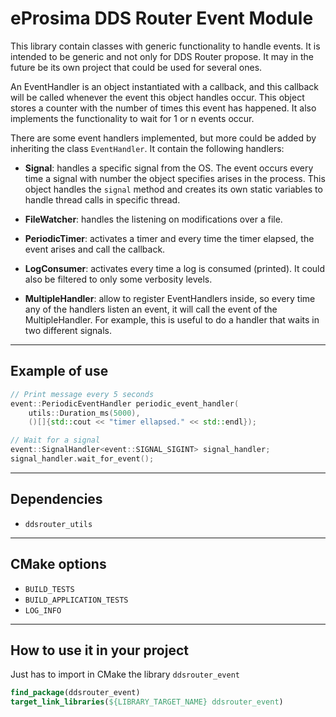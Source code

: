 # eProsima DDS Router Event Module

This library contain classes with generic functionality to handle events.
It is intended to be generic and not only for DDS Router propose.
It may in the future be its own project that could be used for several ones.

An EventHandler is an object instantiated with a callback, and this callback will be called whenever the event
this object handles occur.
This object stores a counter with the number of times this event has happened.
It also implements the functionality to wait for 1 or n events occur.

There are some event handlers implemented, but more could be added by inheriting the class `EventHandler`.
It contain the following handlers:

* **Signal**: handles a specific signal from the OS.
  The event occurs every time a signal with number the object specifies arises in the process.
  This object handles the `signal` method and creates its own static variables to handle thread calls in specific
  thread.

* **FileWatcher**: handles the listening on modifications over a file.

* **PeriodicTimer**: activates a timer and every time the timer elapsed, the event arises and call the callback.

* **LogConsumer**: activates every time a log is consumed (printed).
  It could also be filtered to only some verbosity levels.

* **MultipleHandler**: allow to register EventHandlers inside, so every time any of the handlers listen an event,
  it will call the event of the MultipleHandler.
  For example, this is useful to do a handler that waits in two different signals.

---

## Example of use

```cpp
// Print message every 5 seconds
event::PeriodicEventHandler periodic_event_handler(
    utils::Duration_ms(5000),
    ()[]{std::cout << "timer ellapsed." << std::endl});
```

```cpp
// Wait for a signal
event::SignalHandler<event::SIGNAL_SIGINT> signal_handler;
signal_handler.wait_for_event();
```

---

## Dependencies

* `ddsrouter_utils`

---

## CMake options

* `BUILD_TESTS`
* `BUILD_APPLICATION_TESTS`
* `LOG_INFO`

---

## How to use it in your project

Just has to import in CMake the library `ddsrouter_event`

```cmake
find_package(ddsrouter_event)
target_link_libraries(${LIBRARY_TARGET_NAME} ddsrouter_event)
```
